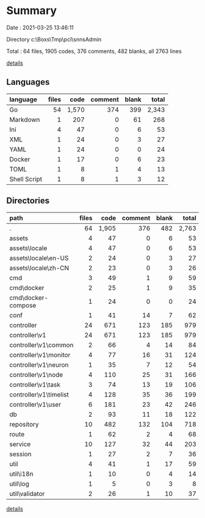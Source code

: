 # Summary

Date : 2021-03-25 13:46:11

Directory c:\Boxs\Tmp\pcl\snnsAdmin

Total : 64 files,  1905 codes, 376 comments, 482 blanks, all 2763 lines

[details](details.md)

## Languages
| language | files | code | comment | blank | total |
| :--- | ---: | ---: | ---: | ---: | ---: |
| Go | 54 | 1,570 | 374 | 399 | 2,343 |
| Markdown | 1 | 207 | 0 | 61 | 268 |
| Ini | 4 | 47 | 0 | 6 | 53 |
| XML | 1 | 24 | 0 | 3 | 27 |
| YAML | 1 | 24 | 0 | 0 | 24 |
| Docker | 1 | 17 | 0 | 6 | 23 |
| TOML | 1 | 8 | 1 | 4 | 13 |
| Shell Script | 1 | 8 | 1 | 3 | 12 |

## Directories
| path | files | code | comment | blank | total |
| :--- | ---: | ---: | ---: | ---: | ---: |
| . | 64 | 1,905 | 376 | 482 | 2,763 |
| assets | 4 | 47 | 0 | 6 | 53 |
| assets\locale | 4 | 47 | 0 | 6 | 53 |
| assets\locale\en-US | 2 | 24 | 0 | 3 | 27 |
| assets\locale\zh-CN | 2 | 23 | 0 | 3 | 26 |
| cmd | 3 | 49 | 1 | 9 | 59 |
| cmd\docker | 2 | 25 | 1 | 9 | 35 |
| cmd\docker-compose | 1 | 24 | 0 | 0 | 24 |
| conf | 1 | 41 | 14 | 7 | 62 |
| controller | 24 | 671 | 123 | 185 | 979 |
| controller\v1 | 24 | 671 | 123 | 185 | 979 |
| controller\v1\common | 2 | 66 | 4 | 14 | 84 |
| controller\v1\monitor | 4 | 77 | 16 | 31 | 124 |
| controller\v1\neuron | 1 | 35 | 7 | 12 | 54 |
| controller\v1\node | 4 | 110 | 25 | 31 | 166 |
| controller\v1\task | 3 | 74 | 13 | 19 | 106 |
| controller\v1\timelist | 4 | 128 | 35 | 36 | 199 |
| controller\v1\user | 6 | 181 | 23 | 42 | 246 |
| db | 2 | 93 | 11 | 18 | 122 |
| repository | 10 | 482 | 132 | 104 | 718 |
| route | 1 | 62 | 2 | 4 | 68 |
| service | 10 | 127 | 32 | 44 | 203 |
| session | 1 | 27 | 2 | 7 | 36 |
| util | 4 | 41 | 1 | 17 | 59 |
| util\i18n | 1 | 10 | 0 | 4 | 14 |
| util\log | 1 | 5 | 0 | 3 | 8 |
| util\validator | 2 | 26 | 1 | 10 | 37 |

[details](details.md)